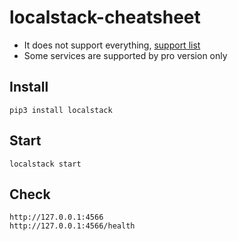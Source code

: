 # localstack-cheatsheet
* It does not support everything, [support list](https://github.com/localstack/localstack)
* Some services are supported by pro version only


## Install
```
pip3 install localstack
```

## Start
```
localstack start
```

## Check 
```
http://127.0.0.1:4566
http://127.0.0.1:4566/health
```

